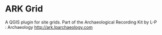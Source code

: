 # ARK Grid

A QGIS plugin for site grids.
Part of the Archaeological Recording Kit by L-P : Archaeology
http://ark.lparchaeology.com
